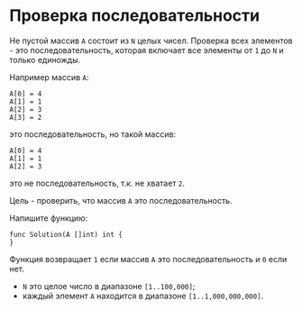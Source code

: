 # Проверка последовательности

Не пустой массив `А` состоит из `N` целых чисел.
Проверка всех элементов - это последовательность, которая включает все элементы от `1` до `N` и только единожды.

Например массив `А`:

    A[0] = 4
    A[1] = 1
    A[2] = 3
    A[3] = 2

это последовательность, но такой массив:

    A[0] = 4
    A[1] = 1
    A[2] = 3

это не последовательность, т.к. не хватает `2`.

Цель - проверить, что массив `А` это последовательность.

Напишите функцию:
```golang
func Solution(A []int) int {
}
```

Функция возвращает `1` если массив `А` это последовательность и `0` если нет.

- `N` это целое число в диапазоне `[1..100,000]`;
- каждый элемент `А` находится в диапазоне `[1..1,000,000,000]`.